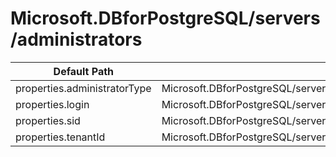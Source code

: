 # Microsoft.DBforPostgreSQL/servers/administrators

| Default Path | Alias |
|---|---|
| properties.administratorType | Microsoft.DBforPostgreSQL/servers/administrators/activeDirectory.administratorType |
| properties.login | Microsoft.DBforPostgreSQL/servers/administrators/activeDirectory.login |
| properties.sid | Microsoft.DBforPostgreSQL/servers/administrators/activeDirectory.sid |
| properties.tenantId | Microsoft.DBforPostgreSQL/servers/administrators/activeDirectory.tenantId |

